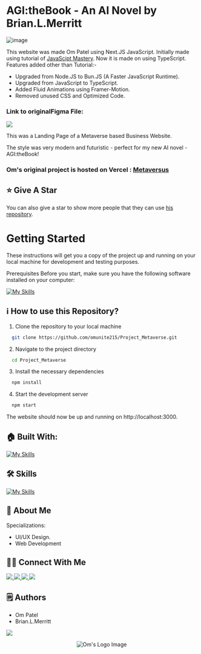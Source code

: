# AGI:theBook - An AI Novel by Brian.L.Merritt

![image](https://raw.githubusercontent.com/brianlmerritt/AGI-theBook/main/public/agi-thebook.png)


This website was made Om Patel using Next.JS JavaScript. Initially made using tutorial of [JavaScipt Mastery](https://youtu.be/ugCN_gynFYw?feature=shared). Now it is made on using TypeScript.
Features added other than Tutorial:-
- Upgraded from Node.JS to Bun.JS (A Faster JavaScript Runtime).
- Upgraded from JavaScript to TypeScript.
- Added Fluid Animations using Framer-Motion.
- Removed unused CSS and Optimized Code.

### Link to originalFigma File:

<p align="left">
  <a href="https://skillicons.dev">
    <a href="https://www.figma.com/file/7Fujh1tSEZkjzVb2QQtYHx/Modern-UI_UX-Framer-Motion?type=design&mode=design&t=rT9oaMgjutfRKkY0-1">
      <img src="https://skillicons.dev/icons?i=figma" />
    </a>
  </a>
</p>

This was a Landing Page of a Metaverse based Business Website.

The style was very modern and futuristic - perfect for my new AI novel - AGI:theBook!

### Om's original project is hosted on Vercel : [Metaversus](https://project-metaverse-beta.vercel.app/)

## :star: Give A Star

You can also give a star to show more people that they can use [his repository](https://github.com/omunite215/Project_Metaverse).

# Getting Started

These instructions will get you a copy of the project up and running on your local machine for development and testing purposes.

Prerequisites
Before you start, make sure you have the following software installed on your computer:

[![My Skills](https://skillicons.dev/icons?i=nodejs)](https://skillicons.dev)


## ℹ️ How to use this Repository?

1. Clone the repository to your local machine

```bash
  git clone https://github.com/omunite215/Project_Metaverse.git

```
2. Navigate to the project directory

```bash
  cd Project_Metaverse
```
3. Install the necessary dependencies
```bash
  npm install
```

4. Start the development server
```bash
  npm start
```

The website should now be up and running on http://localhost:3000.

## 🏠 Built With:

[![My Skills](https://skillicons.dev/icons?i=react,tailwind,nextjs,vscode,vercel)](https://skillicons.dev)

## 🛠 Skills

[![My Skills](https://skillicons.dev/icons?i=html,css,js,ts,react,nextjs,figma)](https://skillicons.dev)

## 🚀 About Me
Specializations:
- UI/UX Design.
- Web Development

## 🙋‍♂️ Connect With Me

<p align="left">
  <a href="https://skillicons.dev">
    <a href="https://github.com/omunite215">
      <img src="https://skillicons.dev/icons?i=github" />
    </a>
  </a>
   <a href="https://skillicons.dev">
    <a href="https://www.linkedin.com/in/om-patel-401068143/">
      <img src="https://skillicons.dev/icons?i=linkedin" />
    </a>
  </a>
  <a href="https://skillicons.dev">
    <a href="https://www.instagram.com/_21omp/">
      <img src="https://skillicons.dev/icons?i=instagram" />
    </a>
  </a>
   <a href="https://skillicons.dev">
    <a href="https://portfoliobyom.netlify.app/">
      <img src="https://skillicons.dev/icons?i=devto" />
    </a>
  </a>
</p>

## 🗒️ Authors
- Om Patel
- Brian.L.Merritt

<p align="left">
  <a href="https://skillicons.dev">
    <a href="https://github.com/omunite215">
      <img src="https://skillicons.dev/icons?i=github" />
    </a>
  </a>
</p>

<p align="center">
  <img src="https://github.com/omunite215/Project_Metaverse/assets/78680563/b3925613-ceaf-4c40-beb2-582f3dfb469a" alt="Om's Logo Image"/>
</p>